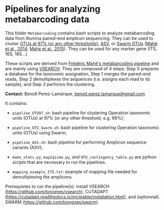 # Pipelines for analyzing metabarcoding data

This folder  `Metabarcoding`  contains bash scripts to analyze metabarcoding data from Illumina paired-end amplicon sequencing. They can be used to cluster [OTUs at 97% (or any other thresholds)](https://github.com/BPerezLamarque/Scripts/blob/master/Metabarcoding/pipeline_OTU97.sh), [ASV](https://github.com/BPerezLamarque/Scripts/blob/master/Metabarcoding/pipeline_ASV.sh), or  [Swarm OTUs](https://github.com/BPerezLamarque/Scripts/blob/master/Metabarcoding/pipeline_OTU_Swarm.sh) ([Mahé et al., 2014](https://peerj.com/articles/593/); [Mahé et al., 2015](https://www.ncbi.nlm.nih.gov/pmc/articles/PMC4690345/pdf/peerj-03-1420.pdf)). They can be used for any marker gene (ITS, 16S, 18S...)

These scripts are derived from [Frédéric Mahé's metabarcoding pipeline](https://github.com/frederic-mahe/swarm/wiki/Fred's-metabarcoding-pipeline) and are mainly using [VSEARCH](https://github.com/torognes/vsearch). They are composed of 4 steps: Step 0 prepares a database for the taxonomic assignation, Step 1 merges the paired-end reads, Step 2 demultiplexes the sequences (i.e. assigns each read to its sample), and Step 3 performs the clustering. 

**Contact:** Benoît Perez-Lamarque, benoit.perez.lamarque@gmail.com



It contains: 
- `pipeline_OTU97.sh`: bash pipeline for clustering Operation taxonomic units (OTUs) at 97% (or any other threshold, e.g. 99%);
- `pipeline_OTU_Swarm.sh`: bash pipeline for clustering Operation taxonomic units (OTUs) using Swarm;
- `pipeline_ASV.sh`: bash pipeline for performing Amplicon sequence variants (ASV);


- `make_stats.py`, `map2qiime.py`, and `OTU_contingency_table.py` are python scripts that are necessary to run the pipelines. 
- `mapping_example_ITS.txt`: example of mapping file needed for demultiplexing the amplicons. 


Prerequistes to run the pipeline(s): install VSEARCH (https://github.com/torognes/vsearch), CUTADAPT (https://cutadapt.readthedocs.io/en/stable/installation.html), and (optionnal) SWARM (https://github.com/torognes/swarm).
